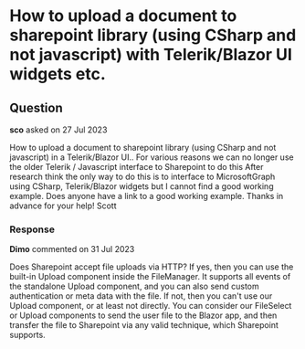 # How to upload a document to sharepoint library (using CSharp and not javascript) with Telerik/Blazor UI widgets etc.

## Question

**sco** asked on 27 Jul 2023

How to upload a document to sharepoint library (using CSharp and not javascript) in a Telerik/Blazor UI.. For various reasons we can no longer use the older Telerik / Javascript interface to Sharepoint to do this After research think the only way to do this is to interface to MicrosoftGraph using CSharp, Telerik/Blazor widgets but I cannot find a good working example. Does anyone have a link to a good working example. Thanks in advance for your help! Scott

### Response

**Dimo** commented on 31 Jul 2023

Does Sharepoint accept file uploads via HTTP? If yes, then you can use the built-in Upload component inside the FileManager. It supports all events of the standalone Upload component, and you can also send custom authentication or meta data with the file. If not, then you can't use our Upload component, or at least not directly. You can consider our FileSelect or Upload components to send the user file to the Blazor app, and then transfer the file to Sharepoint via any valid technique, which Sharepoint supports.
